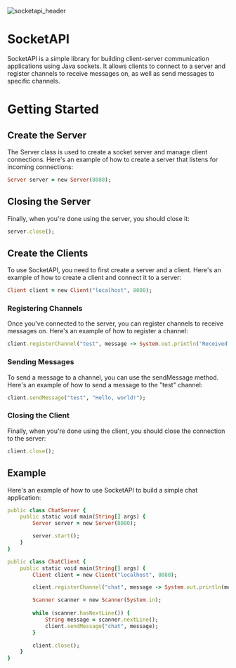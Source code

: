 ![socketapi_header](https://user-images.githubusercontent.com/30220428/230950356-b75bcc70-3c49-4913-ab40-8beaf349be37.png)

# SocketAPI

SocketAPI is a simple library for building client-server communication applications using Java sockets. 
It allows clients to connect to a server and register channels to receive messages on, 
as well as send messages to specific channels.

# Getting Started

## Create the Server

The Server class is used to create a socket server and manage client connections. 
Here's an example of how to create a server that listens for incoming connections:

```ruby
Server server = new Server(8080);
```

## Closing the Server

Finally, when you're done using the server, you should close it:

```ruby
server.close();
```

## Create the Clients

To use SocketAPI, you need to first create a server and a client. 
Here's an example of how to create a client and connect it to a server:

```ruby
Client client = new Client("localhost", 8080);
```

### Registering Channels

Once you've connected to the server, you can register channels to receive messages on. 
Here's an example of how to register a channel:

```ruby
client.registerChannel("test", message -> System.out.println("Received message: " + message));
```

### Sending Messages

To send a message to a channel, you can use the sendMessage method. 
Here's an example of how to send a message to the "test" channel:

```ruby
client.sendMessage("test", "Hello, world!");
```

### Closing the Client

Finally, when you're done using the client, you should close the connection to the server:

```ruby
client.close();
```

## Example

Here's an example of how to use SocketAPI to build a simple chat application:

```ruby
public class ChatServer {
    public static void main(String[] args) {
        Server server = new Server(8080);

        server.start();
    }
}
```

```ruby
public class ChatClient {
    public static void main(String[] args) {
        Client client = new Client("localhost", 8080);

        client.registerChannel("chat", message -> System.out.println(message));

        Scanner scanner = new Scanner(System.in);
        
        while (scanner.hasNextLine()) {
            String message = scanner.nextLine();
            client.sendMessage("chat", message);
        }

        client.close();
    }
}
```
